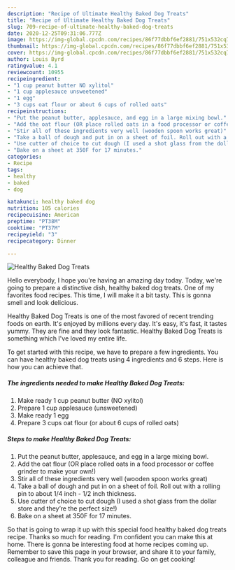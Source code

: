 ```yaml
---
description: "Recipe of Ultimate Healthy Baked Dog Treats"
title: "Recipe of Ultimate Healthy Baked Dog Treats"
slug: 709-recipe-of-ultimate-healthy-baked-dog-treats
date: 2020-12-25T09:31:06.777Z
image: https://img-global.cpcdn.com/recipes/86f77dbbf6ef2881/751x532cq70/healthy-baked-dog-treats-recipe-main-photo.jpg
thumbnail: https://img-global.cpcdn.com/recipes/86f77dbbf6ef2881/751x532cq70/healthy-baked-dog-treats-recipe-main-photo.jpg
cover: https://img-global.cpcdn.com/recipes/86f77dbbf6ef2881/751x532cq70/healthy-baked-dog-treats-recipe-main-photo.jpg
author: Louis Byrd
ratingvalue: 4.1
reviewcount: 10955
recipeingredient:
- "1 cup peanut butter NO xylitol"
- "1 cup applesauce unsweetened"
- "1 egg"
- "3 cups oat flour or about 6 cups of rolled oats"
recipeinstructions:
- "Put the peanut butter, applesauce, and egg in a large mixing bowl."
- "Add the oat flour (OR place rolled oats in a food processor or coffee grinder to make your own!)"
- "Stir all of these ingredients very well (wooden spoon works great)"
- "Take a ball of dough and put in on a sheet of foil. Roll out with a rolling pin to about 1/4 inch - 1/2 inch thickness."
- "Use cutter of choice to cut dough (I used a shot glass from the dollar store and they’re the perfect size!)"
- "Bake on a sheet at 350F for 17 minutes."
categories:
- Recipe
tags:
- healthy
- baked
- dog

katakunci: healthy baked dog 
nutrition: 105 calories
recipecuisine: American
preptime: "PT38M"
cooktime: "PT37M"
recipeyield: "3"
recipecategory: Dinner

---
```



![Healthy Baked Dog Treats](https://img-global.cpcdn.com/recipes/86f77dbbf6ef2881/751x532cq70/healthy-baked-dog-treats-recipe-main-photo.jpg)

Hello everybody, I hope you're having an amazing day today. Today, we're going to prepare a distinctive dish, healthy baked dog treats. One of my favorites food recipes. This time, I will make it a bit tasty. This is gonna smell and look delicious.



Healthy Baked Dog Treats is one of the most favored of recent trending foods on earth. It's enjoyed by millions every day. It's easy, it's fast, it tastes yummy. They are fine and they look fantastic. Healthy Baked Dog Treats is something which I've loved my entire life.


To get started with this recipe, we have to prepare a few ingredients. You can have healthy baked dog treats using 4 ingredients and 6 steps. Here is how you can achieve that.

<!--inarticleads1-->

##### The ingredients needed to make Healthy Baked Dog Treats:

1. Make ready 1 cup peanut butter (NO xylitol)
1. Prepare 1 cup applesauce (unsweetened)
1. Make ready 1 egg
1. Prepare 3 cups oat flour (or about 6 cups of rolled oats)




<!--inarticleads2-->

##### Steps to make Healthy Baked Dog Treats:

1. Put the peanut butter, applesauce, and egg in a large mixing bowl.
1. Add the oat flour (OR place rolled oats in a food processor or coffee grinder to make your own!)
1. Stir all of these ingredients very well (wooden spoon works great)
1. Take a ball of dough and put in on a sheet of foil. Roll out with a rolling pin to about 1/4 inch - 1/2 inch thickness.
1. Use cutter of choice to cut dough (I used a shot glass from the dollar store and they’re the perfect size!)
1. Bake on a sheet at 350F for 17 minutes.




So that is going to wrap it up with this special food healthy baked dog treats recipe. Thanks so much for reading. I'm confident you can make this at home. There is gonna be interesting food at home recipes coming up. Remember to save this page in your browser, and share it to your family, colleague and friends. Thank you for reading. Go on get cooking!
